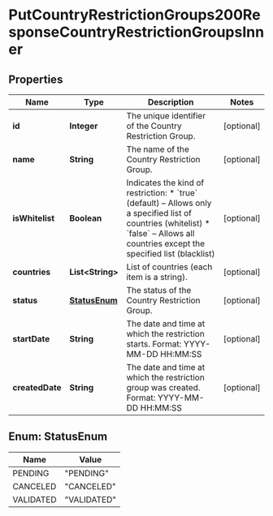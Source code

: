 

# PutCountryRestrictionGroups200ResponseCountryRestrictionGroupsInner


## Properties

| Name | Type | Description | Notes |
|------------ | ------------- | ------------- | -------------|
|**id** | **Integer** | The unique identifier of the Country Restriction Group. |  [optional] |
|**name** | **String** | The name of the Country Restriction Group. |  [optional] |
|**isWhitelist** | **Boolean** | Indicates the kind of restriction:   * &#x60;true&#x60; (default) – Allows only a specified list of countries (whitelist)  * &#x60;false&#x60; – Allows all countries except the specified list (blacklist)  |  [optional] |
|**countries** | **List&lt;String&gt;** | List of countries (each item is a string). |  [optional] |
|**status** | [**StatusEnum**](#StatusEnum) | The status of the Country Restriction Group. |  [optional] |
|**startDate** | **String** | The date and time at which the restriction starts. Format: YYYY-MM-DD HH:MM:SS  |  [optional] |
|**createdDate** | **String** | The date and time at which the restriction group was created. Format: YYYY-MM-DD HH:MM:SS  |  [optional] |



## Enum: StatusEnum

| Name | Value |
|---- | -----|
| PENDING | &quot;PENDING&quot; |
| CANCELED | &quot;CANCELED&quot; |
| VALIDATED | &quot;VALIDATED&quot; |



